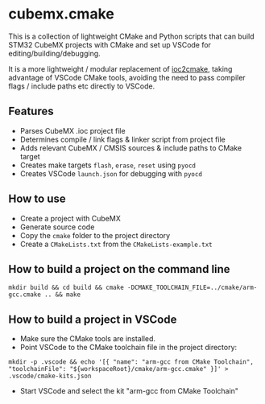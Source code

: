 # cubemx.cmake

This is a collection of lightweight CMake and Python scripts that can build STM32 CubeMX projects with CMake and set up VSCode for editing/building/debugging.

It is a more lightweight / modular replacement of [ioc2cmake](https://github.com/patrislav1/ioc2cmake), taking advantage of VSCode CMake tools, avoiding the need to pass compiler flags / include paths etc directly to VSCode.

## Features

* Parses CubeMX .ioc project file
* Determines compile / link flags & linker script from project file
* Adds relevant CubeMX / CMSIS sources & include paths to CMake target
* Creates make targets `flash`, `erase`, `reset` using `pyocd`
* Creates VSCode `launch.json` for debugging with `pyocd`

## How to use

* Create a project with CubeMX
* Generate source code
* Copy the `cmake` folder to the project directory
* Create a `CMakeLists.txt` from the `CMakeLists-example.txt`

## How to build a project on the command line

```
mkdir build && cd build && cmake -DCMAKE_TOOLCHAIN_FILE=../cmake/arm-gcc.cmake .. && make
```

## How to build a project in VSCode

* Make sure the CMake tools are installed.
* Point VSCode to the CMake toolchain file in the project directory:
```
mkdir -p .vscode && echo '[{ "name": "arm-gcc from CMake Toolchain", "toolchainFile": "${workspaceRoot}/cmake/arm-gcc.cmake" }]' > .vscode/cmake-kits.json
```
* Start VSCode and select the kit "arm-gcc from CMake Toolchain"
